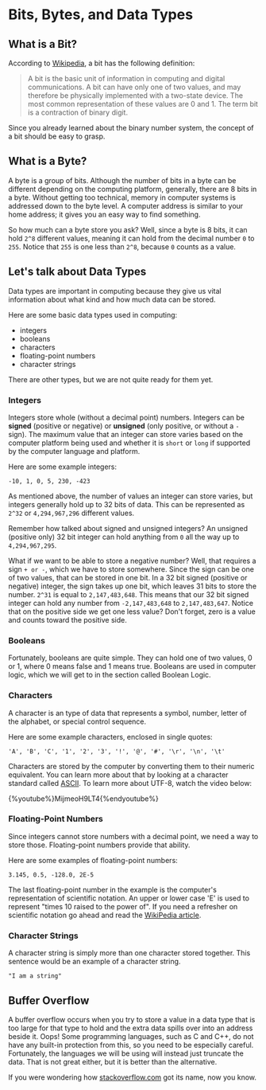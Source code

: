 # Bits, Bytes, and Data Types

## What is a Bit?

According to [Wikipedia](http://en.wikipedia.org/wiki/Bit), a bit has the following definition:

> A bit is the basic unit of information in computing and digital communications. A bit can have only one of two values, and may therefore be physically implemented with a two-state device. The most common representation of these values are 0 and 1. The term bit is a contraction of binary digit.

Since you already learned about the binary number system, the concept of a bit should be easy to grasp.

## What is a Byte?

A byte is a group of bits. Although the number of bits in a byte can be different depending on the computing platform, generally, there are 8 bits in a byte. Without getting too technical, memory in computer systems is addressed down to the byte level. A computer address is similar to your home address; it gives you an easy way to find something.

So how much can a byte store you ask? Well, since a byte is 8 bits, it can hold `2^8` different values, meaning it can hold from the decimal number `0` to `255`. Notice that `255` is one less than `2^8`, because `0` counts as a value.

## Let's talk about Data Types

Data types are important in computing because they give us vital information about what kind and how much data can be stored.

Here are some basic data types used in computing:

- integers
- booleans
- characters
- floating-point numbers
- character strings

There are other types, but we are not quite ready for them yet.

### Integers

Integers store whole (without a decimal point) numbers. Integers can be **signed** (positive or negative) or **unsigned** (only positive, or without a `-` sign). The maximum value that an integer can store varies based on the computer platform being used and whether it is `short` or `long` if supported by the computer language and platform.

Here are some example integers:

```
-10, 1, 0, 5, 230, -423
```

As mentioned above, the number of values an integer can store varies, but integers generally hold up to 32 bits of data. This can be represented as `2^32` or `4,294,967,296` different values.

Remember how talked about signed and unsigned integers? An unsigned (positive only) 32 bit integer can hold anything from `0` all the way up to `4,294,967,295`.

What if we want to be able to store a negative number? Well, that requires a sign `+ or -`, which we have to store somewhere. Since the sign can be one of two values, that can be stored in one bit. In a 32 bit signed (positive or negative) integer, the sign takes up one bit, which leaves 31 bits to store the number. `2^31` is equal to `2,147,483,648`. This means that our 32 bit signed integer can hold any number from `-2,147,483,648` to `2,147,483,647`. Notice that on the positive side we get one less value? Don't forget, zero is a value and counts toward the positive side.

### Booleans

Fortunately, booleans are quite simple. They can hold one of two values, 0 or 1, where 0 means false and 1 means true. Booleans are used in computer logic, which we will get to in the section called Boolean Logic.

### Characters

A character is an type of data that represents a symbol, number, letter of the alphabet, or special control sequence.

Here are some example characters, enclosed in single quotes:

```
'A', 'B', 'C', '1', '2', '3', '!', '@', '#', '\r', '\n', '\t'
```

Characters are stored by the computer by converting them to their numeric equivalent. You can learn more about that by looking at a character standard called [ASCII](http://en.wikipedia.org/wiki/ASCII). To learn more about UTF-8, watch the video below:

{%youtube%}MijmeoH9LT4{%endyoutube%}

### Floating-Point Numbers

Since integers cannot store numbers with a decimal point, we need a way to store those. Floating-point numbers provide that ability.

Here are some examples of floating-point numbers:

```
3.145, 0.5, -128.0, 2E-5
```

The last floating-point number in the example is the computer's representation of scientific notation. An upper or lower case 'E' is used to represent "times 10 raised to the power of". If you need a refresher on scientific notation go ahead and read the [WikiPedia article](http://en.wikipedia.org/wiki/Scientific_notation).

### Character Strings

A character string is simply more than one character stored together. This sentence would be an example of a character string.
```
"I am a string"
```

## Buffer Overflow

A buffer overflow occurs when you try to store a value in a data type that is too large for that type to hold and the extra data spills over into an address beside it. Oops! Some programming languages, such as C and C++, do not have any built-in protection from this, so you need to be especially careful. Fortunately, the languages we will be using will instead just truncate the data. That is not great either, but it is better than the alternative.

If you were wondering how [stackoverflow.com](http://www.stackoverflow.com) got its name, now you know.
